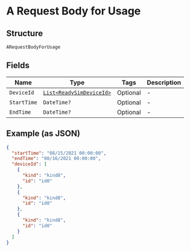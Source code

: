 
# A Request Body for Usage

## Structure

`ARequestBodyForUsage`

## Fields

| Name | Type | Tags | Description |
|  --- | --- | --- | --- |
| `DeviceId` | [`List<ReadySimDeviceId>`](../../doc/models/ready-sim-device-id.md) | Optional | - |
| `StartTime` | `DateTime?` | Optional | - |
| `EndTime` | `DateTime?` | Optional | - |

## Example (as JSON)

```json
{
  "startTime": "08/15/2021 00:00:00",
  "endTime": "08/16/2021 00:00:00",
  "deviceId": [
    {
      "kind": "kind8",
      "id": "id0"
    },
    {
      "kind": "kind8",
      "id": "id0"
    },
    {
      "kind": "kind8",
      "id": "id0"
    }
  ]
}
```

